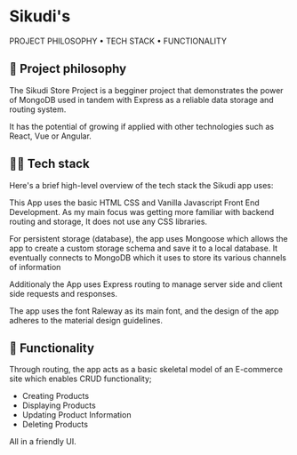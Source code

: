 
# Sikudi's




PROJECT PHILOSOPHY • TECH STACK • FUNCTIONALITY

## 🧐 Project philosophy
The Sikudi Store Project is a begginer project that demonstrates the power of MongoDB used in tandem with Express as a reliable data storage and routing system. 

It has the potential of growing if applied with other technologies such as React, Vue or Angular. 


## 👨‍💻 Tech stack
Here's a brief high-level overview of the tech stack the Sikudi app uses:

This App uses the basic HTML CSS and Vanilla Javascript Front End Development. As my main focus was getting more familiar with backend routing and storage, It does not use any CSS libraries.

For persistent storage (database), the app uses Mongoose which allows the app to create a custom storage schema and save it to a local database. It eventually connects to MongoDB which it uses to store its various channels of information

Additionaly the App uses Express routing to manage server side and client side requests and responses.

The app uses the font Raleway as its main font, and the design of the app adheres to the material design guidelines.


## 🌟 Functionality
Through routing, the app acts as a basic skeletal model of an E-commerce site which enables CRUD functionality;
- Creating Products
- Displaying Products
- Updating Product Information
- Deleting Products

All in a friendly UI. 